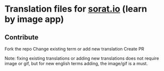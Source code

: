 # Translation files for [sorat.io](http://sorat.io) (learn by image app)

## Contribute
Fork the repo
Change existing term or add new translation
Create PR

Note: fixing existing translations or adding new translations does not require image or gif, but for new english terms adding, the image/gif is a must.
